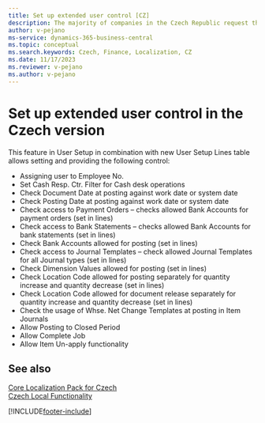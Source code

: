 ```yaml
---
title: Set up extended user control [CZ]
description: The majority of companies in the Czech Republic request the following improvements to be implemented in user setup and control.
author: v-pejano
ms-service: dynamics-365-business-central
ms.topic: conceptual
ms.search.keywords: Czech, Finance, Localization, CZ
ms.date: 11/17/2023
ms.reviewer: v-pejano
ms.author: v-pejano
---
```


# Set up extended user control in the Czech version

This feature in User Setup in combination with new User Setup Lines table allows setting and providing the following control:

- Assigning user to Employee No.
- Set Cash Resp. Ctr. Filter for Cash desk operations
- Check Document Date at posting against work date or system date
- Check Posting Date at posting against work date or system date
- Check access to Payment Orders – checks allowed Bank Accounts for payment orders (set in lines)
- Check access to Bank Statements – checks allowed Bank Accounts for bank statements (set in lines)
- Check Bank Accounts allowed for posting (set in lines)
- Check access to Journal Templates – check allowed Journal Templates for all Journal types (set in lines)
- Check Dimension Values allowed for posting (set in lines)
- Check Location Code allowed for posting separately for quantity increase and quantity decrease (set in lines)
- Check Location Code allowed for document release separately for quantity increase and quantity decrease (set in lines)
- Check the usage of Whse. Net Change Templates at posting in Item Journals
- Allow Posting to Closed Period
- Allow Complete Job
- Allow Item Un-apply functionality


## See also

[Core Localization Pack for Czech](ui-extensions-core-localization-pack-cz.md)  
[Czech Local Functionality](czech-local-functionality.md)  


[!INCLUDE[footer-include](../../includes/footer-banner.md)]
